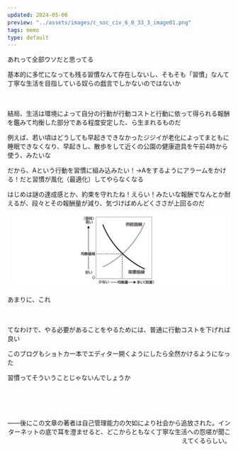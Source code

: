 ```yaml
---
updated: 2024-05-06
preview: "../assets/images/c_soc_civ_6_0_33_3_image01.png"
tags: memo
type: default
---
```

あれって全部ウソだと思ってる

基本的に多忙になっても残る習慣なんて存在しないし、そもそも「習慣」なんて丁寧な生活を目指している奴らの戯言でしかないのではないか

　

結局、生活は環境によって自分の行動が行動コストと行動に依って得られる報酬を鑑みて均衡した部分である程度安定した、ら生まれるものだ

例えば、若い頃はどうしても早起きできなかったジジイが老化によってまともに睡眠できなくなり、早起きし、散歩をして近くの公園の健康遊具を午前4時から使う、みたいな

だから、Aという行動を習慣に組み込みたい！→Aをするようにアラームをかける！だと習慣が風化（最適化）してやらなくなる

はじめは謎の達成感とか、約束を守れたね！えらい！みたいな報酬でなんとか耐えるが、段々とその報酬量が減り、気づけばめんどくささが上回るのだ


![](../assets/images/c_soc_civ_6_0_33_3_image01.png)

あまりに、これ

　

てなわけで、やる必要があることをやるためには、普通に行動コストを下げれば良い

このブログもショトカ一本でエディター開くようにしたら全然かけるようになった

習慣ってそういうことじゃないんでしょうか

　


　

<div style="text-align: right;">
――後にこの文章の著者は自己管理能力の欠如により社会から追放された。インターネットの底で耳を澄ませると、どこからともなく丁寧な生活への怨嗟が聞こえてくるらしい。
</div>